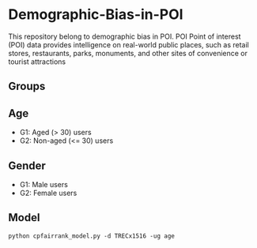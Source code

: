 # Demographic-Bias-in-POI
This repository belong to demographic bias in POI. POI Point of interest (POI) data provides intelligence on real-world public places, such as retail stores, restaurants, parks, monuments, and other sites of convenience or tourist attractions

## Groups

## Age
- G1: Aged (> 30) users
- G2: Non-aged (<= 30) users

## Gender
- G1: Male users
- G2: Female users

## Model

```
python cpfairrank_model.py -d TRECx1516 -ug age
```


